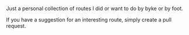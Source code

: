 Just a personal collection of routes I did or want to do by byke or by foot.

If you have a suggestion for an interesting route, simply create a pull request.
